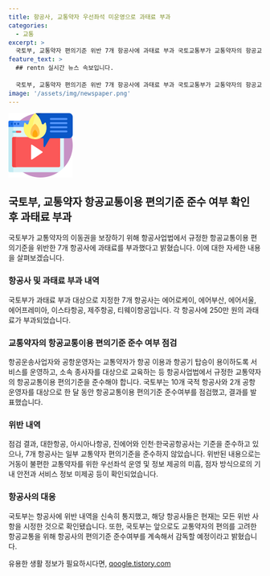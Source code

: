 ```yaml
---
title: 항공사, 교통약자 우선좌석 미운영으로 과태료 부과
categories:
  - 교통
excerpt: >
  국토부, 교통약자 편의기준 위반 7개 항공사에 과태료 부과 국토교통부가 교통약자의 항공교통이용 편의기준을 위반한 7개 항공사에 과태료를 부과했다. 대한·아시아나항공 등은 준수했으나, 에어로케이 등은 우선좌석 미운영과 알림 미제공 등으로 확인됐다. 국토부는 추가로 제재기준 강화를 검토 중이며, 해당 항공사들은 시정 조치를 마쳤다고 밝혔다.
feature_text: >
  ## rentn 실시간 뉴스 속보입니다.

  국토부, 교통약자 편의기준 위반 7개 항공사에 과태료 부과 국토교통부가 교통약자의 항공교통이용 편의기준을 위반한 7개 항공사에 과태료를 부과했다. 대한·아시아나항공 등은 준수했으나, 에어로케이 등은 우선좌석 미운영과 알림 미제공 등으로 확인됐다. 국토부는 추가로 제재기준 강화를 검토 중이며, 해당 항공사들은 시정 조치를 마쳤다고 밝혔다.
image: '/assets/img/newspaper.png'
---
```


<p><img src="/assets/img/news.png" alt="rentncar 속보" /></p>

<h2>국토부, 교통약자 항공교통이용 편의기준 준수 여부 확인 후 과태료 부과</h2>

<p data-ke-size="size16">국토부가 교통약자의 이동권을 보장하기 위해 항공사업법에서 규정한 항공교통이용 편의기준을 위반한 7개 항공사에 과태료를 부과했다고 밝혔습니다. 이에 대한 자세한 내용을 살펴보겠습니다.</p>

<h3>항공사 및 과태료 부과 내역</h3>

<p data-ke-size="size16">국토부가 과태료 부과 대상으로 지정한 7개 항공사는 에어로케이, 에어부산, 에어서울, 에어프레미아, 이스타항공, 제주항공, 티웨이항공입니다. 각 항공사에 250만 원의 과태료가 부과되었습니다.</p>

<h3>교통약자의 항공교통이용 편의기준 준수 여부 점검</h3>

<p data-ke-size="size16">항공운송사업자와 공항운영자는 교통약자가 항공 이용과 항공기 탑승이 용이하도록 서비스를 운영하고, 소속 종사자를 대상으로 교육하는 등 항공사업법에서 규정한 교통약자의 항공교통이용 편의기준을 준수해야 합니다. 국토부는 10개 국적 항공사와 2개 공항운영자를 대상으로 한 달 동안 항공교통이용 편의기준 준수여부를 점검했고, 결과를 발표했습니다.</p>

<h3>위반 내역</h3>

<p data-ke-size="size16">점검 결과, 대한항공, 아시아나항공, 진에어와 인천·한국공항공사는 기준을 준수하고 있으나, 7개 항공사는 일부 교통약자 편의기준을 준수하지 않았습니다. 위반된 내용으로는 거동이 불편한 교통약자를 위한 우선좌석 운영 및 정보 제공의 미흡, 점자 방식으로의 기내 안전과 서비스 정보 미제공 등이 확인되었습니다.</p>

<h3>항공사의 대응</h3>

<p data-ke-size="size16">국토부는 항공사에 위반 내역을 신속히 통지했고, 해당 항공사들은 현재는 모든 위반 사항을 시정한 것으로 확인됐습니다. 또한, 국토부는 앞으로도 교통약자의 편의를 고려한 항공교통을 위해 항공사의 편의기준 준수여부를 계속해서 감독할 예정이라고 밝혔습니다.</p>
유용한 생활 정보가 필요하시다면, <a href="https://qoogle.tistory.com" rel="dofollow">qoogle.tistory.com</a>


